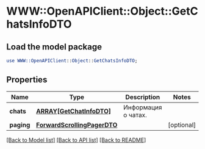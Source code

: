# WWW::OpenAPIClient::Object::GetChatsInfoDTO

## Load the model package
```perl
use WWW::OpenAPIClient::Object::GetChatsInfoDTO;
```

## Properties
Name | Type | Description | Notes
------------ | ------------- | ------------- | -------------
**chats** | [**ARRAY[GetChatInfoDTO]**](GetChatInfoDTO.md) | Информация о чатах. | 
**paging** | [**ForwardScrollingPagerDTO**](ForwardScrollingPagerDTO.md) |  | [optional] 

[[Back to Model list]](../README.md#documentation-for-models) [[Back to API list]](../README.md#documentation-for-api-endpoints) [[Back to README]](../README.md)


